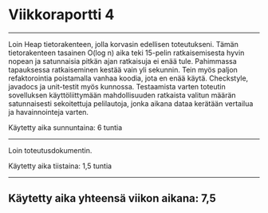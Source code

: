 # Viikkoraportti 4
---
Loin Heap tietorakenteen, jolla korvasin edellisen toteutukseni. Tämän tietorakenteen tasainen O(log n) aika teki 15-pelin ratkaisemisesta hyvin nopean ja satunnaisia pitkän ajan ratkaisuja ei enää tule. Pahimmassa tapauksessa ratkaiseminen kestää vain yli sekunnin. Tein myös paljon refaktorointia poistamalla vanhaa koodia, jota en enää käytä. Checkstyle, javadocs ja unit-testit myös kunnossa. Testaamista varten toteutin sovelluksen käyttöliittymään mahdollisuuden ratkaista valitun määrän satunnaisesti sekoitettuja pelilautoja, jonka aikana dataa kerätään vertailua ja havainnointeja varten.

Käytetty aika sunnuntaina: 6 tuntia

---
Loin toteutusdokumentin.

Käytetty aika tiistaina: 1,5 tuntia

---
Käytetty aika yhteensä viikon aikana: 7,5
-